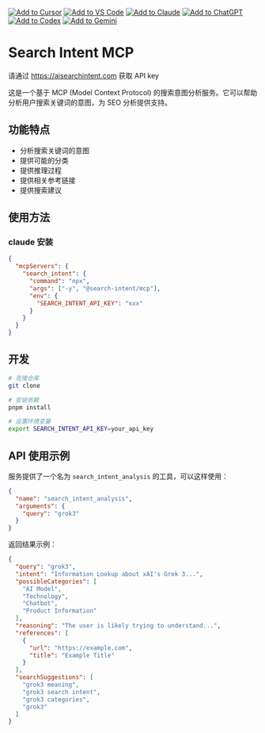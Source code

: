 [![Add to Cursor](https://fastmcp.me/badges/cursor_dark.svg)](https://fastmcp.me/MCP/Details/626/search-intent-ai)
[![Add to VS Code](https://fastmcp.me/badges/vscode_dark.svg)](https://fastmcp.me/MCP/Details/626/search-intent-ai)
[![Add to Claude](https://fastmcp.me/badges/claude_dark.svg)](https://fastmcp.me/MCP/Details/626/search-intent-ai)
[![Add to ChatGPT](https://fastmcp.me/badges/chatgpt_dark.svg)](https://fastmcp.me/MCP/Details/626/search-intent-ai)
[![Add to Codex](https://fastmcp.me/badges/codex_dark.svg)](https://fastmcp.me/MCP/Details/626/search-intent-ai)
[![Add to Gemini](https://fastmcp.me/badges/gemini_dark.svg)](https://fastmcp.me/MCP/Details/626/search-intent-ai)

# Search Intent MCP

请通过 https://aisearchintent.com 获取 API key

这是一个基于 MCP (Model Context Protocol) 的搜索意图分析服务。它可以帮助分析用户搜索关键词的意图，为 SEO 分析提供支持。

## 功能特点

- 分析搜索关键词的意图
- 提供可能的分类
- 提供推理过程
- 提供相关参考链接
- 提供搜索建议

## 使用方法

### claude 安装

```json
{
  "mcpServers": {
    "search_intent": {
      "command": "npx",
      "args": ["-y", "@search-intent/mcp"],
      "env": {
        "SEARCH_INTENT_API_KEY": "xxx"
      }
    }
  }
}
```

## 开发

```bash
# 克隆仓库
git clone

# 安装依赖
pnpm install

# 设置环境变量
export SEARCH_INTENT_API_KEY=your_api_key
```

## API 使用示例

服务提供了一个名为 `search_intent_analysis` 的工具，可以这样使用：

```json
{
  "name": "search_intent_analysis",
  "arguments": {
    "query": "grok3"
  }
}
```

返回结果示例：

```json
{
  "query": "grok3",
  "intent": "Information Lookup about xAI's Grok 3...",
  "possibleCategories": [
    "AI Model",
    "Technology",
    "Chatbot",
    "Product Information"
  ],
  "reasoning": "The user is likely trying to understand...",
  "references": [
    {
      "url": "https://example.com",
      "title": "Example Title"
    }
  ],
  "searchSuggestions": [
    "grok3 meaning",
    "grok3 search intent",
    "grok3 categories",
    "grok3"
  ]
}
```
